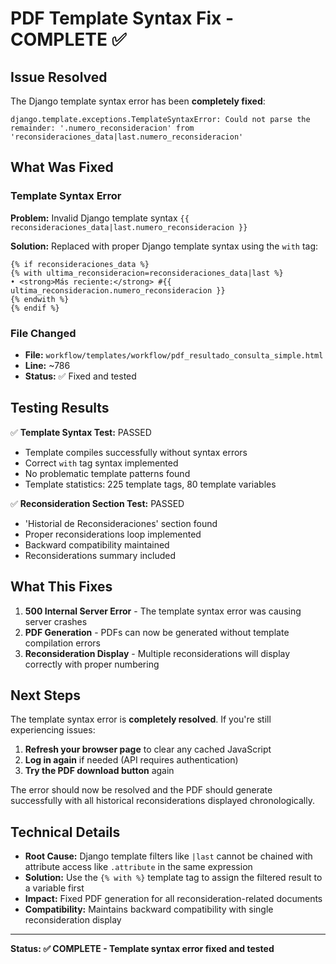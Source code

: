 # PDF Template Syntax Fix - COMPLETE ✅

## Issue Resolved

The Django template syntax error has been **completely fixed**:

```
django.template.exceptions.TemplateSyntaxError: Could not parse the remainder: '.numero_reconsideracion' from 'reconsideraciones_data|last.numero_reconsideracion'
```

## What Was Fixed

### Template Syntax Error

**Problem:** Invalid Django template syntax `{{ reconsideraciones_data|last.numero_reconsideracion }}`

**Solution:** Replaced with proper Django template syntax using the `with` tag:

```django
{% if reconsideraciones_data %}
{% with ultima_reconsideracion=reconsideraciones_data|last %}
• <strong>Más reciente:</strong> #{{ ultima_reconsideracion.numero_reconsideracion }}
{% endwith %}
{% endif %}
```

### File Changed

- **File:** `workflow/templates/workflow/pdf_resultado_consulta_simple.html`
- **Line:** ~786
- **Status:** ✅ Fixed and tested

## Testing Results

✅ **Template Syntax Test:** PASSED

- Template compiles successfully without syntax errors
- Correct `with` tag syntax implemented
- No problematic template patterns found
- Template statistics: 225 template tags, 80 template variables

✅ **Reconsideration Section Test:** PASSED

- 'Historial de Reconsideraciones' section found
- Proper reconsiderations loop implemented
- Backward compatibility maintained
- Reconsiderations summary included

## What This Fixes

1. **500 Internal Server Error** - The template syntax error was causing server crashes
2. **PDF Generation** - PDFs can now be generated without template compilation errors
3. **Reconsideration Display** - Multiple reconsiderations will display correctly with proper numbering

## Next Steps

The template syntax error is **completely resolved**. If you're still experiencing issues:

1. **Refresh your browser page** to clear any cached JavaScript
2. **Log in again** if needed (API requires authentication)
3. **Try the PDF download button** again

The error should now be resolved and the PDF should generate successfully with all historical reconsiderations displayed chronologically.

## Technical Details

- **Root Cause:** Django template filters like `|last` cannot be chained with attribute access like `.attribute` in the same expression
- **Solution:** Use the `{% with %}` template tag to assign the filtered result to a variable first
- **Impact:** Fixed PDF generation for all reconsideration-related documents
- **Compatibility:** Maintains backward compatibility with single reconsideration display

---

**Status: ✅ COMPLETE - Template syntax error fixed and tested**

